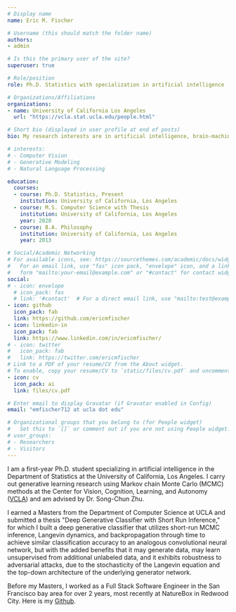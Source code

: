 ```yaml
---
# Display name
name: Eric M. Fischer

# Username (this should match the folder name)
authors:
- admin

# Is this the primary user of the site?
superuser: true

# Role/position
role: Ph.D. Statistics with specialization in artificial intelligence

# Organizations/Affiliations
organizations:
- name: University of California Los Angeles
  url: "https://vcla.stat.ucla.edu/people.html"

# Short bio (displayed in user profile at end of posts)
bio: My research interests are in artificial intelligence, brain-machine interfaces, and neuroscience.

# interests:
# - Computer Vision
# - Generative Modeling
# - Natural Language Processing

education:
  courses:
  - course: Ph.D. Statistics, Present
    institution: University of California, Los Angeles
  - course: M.S. Computer Science with Thesis
    institution: University of California, Los Angeles
    year: 2020
  - course: B.A. Philosophy
    institution: University of California, Los Angeles
    year: 2013

# Social/Academic Networking
# For available icons, see: https://sourcethemes.com/academic/docs/widgets/#icons
#   For an email link, use "fas" icon pack, "envelope" icon, and a link in the
#   form "mailto:your-email@example.com" or "#contact" for contact widget.
social:
# - icon: envelope
  # icon_pack: fas
  # link: '#contact'  # For a direct email link, use "mailto:test@example.org".
- icon: github
  icon_pack: fab
  link: https://github.com/ericmfischer
- icon: linkedin-in
  icon_pack: fab
  link: https://www.linkedin.com/in/ericmfischer/
# - icon: twitter
#   icon_pack: fab
#   link: https://twitter.com/ericmfischer
# Link to a PDF of your resume/CV from the About widget.
# To enable, copy your resume/CV to `static/files/cv.pdf` and uncomment the lines below.
- icon: cv
  icon_pack: ai
  link: files/cv.pdf

# Enter email to display Gravatar (if Gravatar enabled in Config)
email: "emfischer712 at ucla dot edu"

# Organizational groups that you belong to (for People widget)
#   Set this to `[]` or comment out if you are not using People widget.
# user_groups:
# - Researchers
# - Visitors
---
```


I am a first-year Ph.D. student specializing in artificial intelligence in the Department of Statistics at the University of California, Los Angeles. I carry out generative learning research using Markov chain Monte Carlo (MCMC) methods at the Center for Vision, Cognition, Learning, and Autonomy ([VCLA](https://vcla.stat.ucla.edu/projects.html)) and am advised by Dr. Song-Chun Zhu.

I earned a Masters from the Department of Computer Science at UCLA and submitted a thesis "Deep Generative Classifier with Short Run Inference," for which I built a deep generative classifier that utilizes short-run MCMC inference, Langevin dynamics, and backpropagation through time to achieve similar classification accuracy to an analogous convolutional neural network, but with the added benefits that it may generate data, may learn unsupervised from additional unlabeled data, and it exhibits robustness to adversarial attacks, due to the stochasticity of the Langevin equation and the top-down architecture of the underlying generator network.

Before my Masters, I worked as a Full Stack Software Engineer in the San Francisco bay area for over 2 years, most recently at NatureBox in Redwood City. Here is my [Github](https://www.github.com/EricMFischer).

